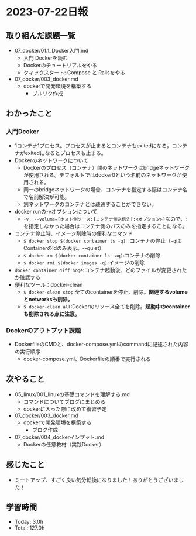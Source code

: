 # 2023-07-22日報

## 取り組んだ課題一覧
* 07_docker/01.1_Docker入門.md
  * 入門 Dockerを読む
  * Dockerのチュートリアルをやる
  * クィックスタート: Compose と Railsをやる
* 07_docker/003_docker.md
  * dockerで開発環境を構築する
    * プルリク作成

## わかったこと
### 入門Dcoker
* 1コンテナ1プロセス。プロセスが止まるとコンテナもexitedになる。コンテナがexitedになるとプロセスも止まる。
* Dockerのネットワークについて
  * Dockerのプロセス（コンテナ）間のネットワークはbridgeネットワークが使用される。デフォルトではdocker0という名前のネットワークが使用される。
  * 同一のbridgeネットワークの場合、コンテナを指定する際はコンテナ名で名前解決が可能。
  * 別ネットワークのコンテナとは疎通することができない。
* docker runの-vオプションについて
  * `-v, --volume=[ホスト側ソース:]コンテナ側送信先[:<オプション>]`なので、`:`を指定しなかった場合はコンテナ側のパスのみを指定することになる。
* コンテナ停止時、イメージ削除時の便利なコマンド
  * `$ docker stop $(docker container ls -q) `:コンテナの停止（`-q`はContainerのIdのみ表示。--quiet）
  * `$ docker rm $(docker container ls -aq)`:コンテナの削除
  * `$ docker rmi $(docker images -q)`:イメージの削除
* `docker container diff hoge`:コンテナ起動後、どのファイルが変更されたか確認する
* 便利なツール：docker-clean
  * `$ docker-clean stop`:全てのcontainerを停止、削除。**関連するvolumeとnetworksも削除。**
  * `$ docker-clean all`:Dockerのリソース全てを削除。**起動中のcontainerも削除される点に注意。**
### Dockerのアウトプット課題
* DockerfileのCMDと、docker-compose.ymlのcommandに記述された内容の実行順序
  * docker-compose.yml、Dockerfileの順番で実行される

## 次やること
* 05_linux/001_linuxの基礎コマンドを理解する.md
  * コマンドについてブログにまとめる
  * dockerに入った際に改めて復習予定
* 07_docker/003_docker.md
  * dockerで開発環境を構築する
    * ブログ作成
* 07_docker/004_dockerインプット.md
  * Dockerの任意教材（実践Docker）

## 感じたこと
* ミートアップ、すごく良い気分転換になりました！ありがとうございました！

## 学習時間
* Today: 3.0h
* Total: 127.0h